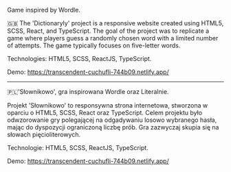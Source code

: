 Game inspired by Wordle.

🇬🇧 The 'Dictionaryly' project is a responsive website created using HTML5, SCSS, React, and TypeScript. The goal of the project was to replicate a game where players guess a randomly chosen word with a limited number of attempts. The game typically focuses on five-letter words.

Technologies: HTML5, SCSS, ReactJS, TypeScript.

Demo: https://transcendent-cuchufli-744b09.netlify.app/

--------------------------------------------------------------------------------------------------------------------
🇵🇱'Słownikowo', gra inspirowana Wordle oraz Literalnie.

Projekt 'Słownikowo' to responsywna strona internetowa, stworzona w oparciu o HTML5, SCSS, React oraz TypeScript. Celem projektu było odwzorowanie gry polegającej na odgadywaniu losowo wybranego hasła, mając do dyspozycji ograniczoną liczbę prób. Gra zazwyczaj skupia się na słowach pięcioliterowych. 

Technologie: HTML5, SCSS, ReactJS, TypeScript.

Demo: https://transcendent-cuchufli-744b09.netlify.app/


  


